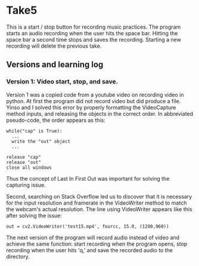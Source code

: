 # Take5
This is a start / stop button for recording music practices. The program starts an audio recording when the user hits the space bar. Hitting the space bar a second time stops and saves the recording. Starting a new recording will delete the previous take. 


## Versions and learning log
### Version 1: Video start, stop, and save.
Version 1 was a copied code from a youtube video on recording video in python. At first the program did not record video but did produce a file. Yinso and I solved this error by properly formatting the VideoCapture method inputs, and releasing the objects in the correct order. In abbreviated pseudo-code, the order appears as this:
```
while("cap" is True):
  ... 
  write the "out" object
  ...

release "cap"
release "out"
close all windows
```
Thus the concept of Last In First Out was important for solving the capturing issue. 

Second, searching on Stack Overflow led us to discover that it is necessary for the input resolution and framerate in the VideoWriter method to match the webcam's actual resolution. The line using VideoWriter appears like this after solving the issue:

```
out = cv2.VideoWriter('test15.mp4', fourcc, 15.0, (1280,960))
```

The next version of the program will record audio instead of video and achieve the same function: start recording when the program opens, stop recording when the user hits 'q,' and save the recorded audio to the directory. 
